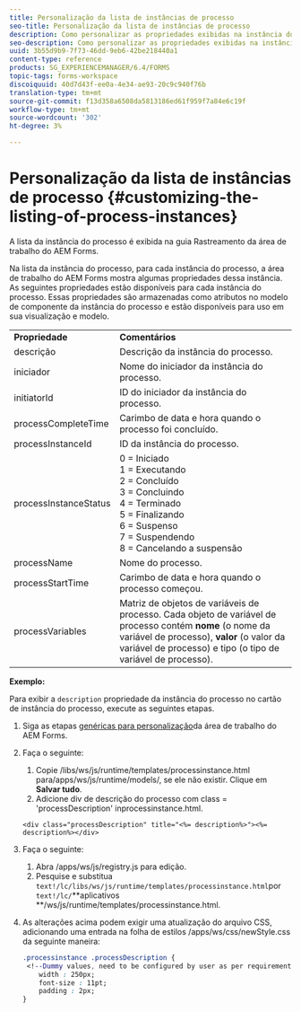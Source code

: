 ```yaml
---
title: Personalização da lista de instâncias de processo
seo-title: Personalização da lista de instâncias de processo
description: Como personalizar as propriedades exibidas na instância do processo na área de trabalho do AEM Forms.
seo-description: Como personalizar as propriedades exibidas na instância do processo na área de trabalho do AEM Forms.
uuid: 3b55d9b9-7f73-46dd-9eb6-42be218440a1
content-type: reference
products: SG_EXPERIENCEMANAGER/6.4/FORMS
topic-tags: forms-workspace
discoiquuid: 40d7d43f-ee0a-4e34-ae93-20c9c940f76b
translation-type: tm+mt
source-git-commit: f13d358a6508da5813186ed61f959f7a84e6c19f
workflow-type: tm+mt
source-wordcount: '302'
ht-degree: 3%

---
```



# Personalização da lista de instâncias de processo {#customizing-the-listing-of-process-instances}

A lista da instância do processo é exibida na guia Rastreamento da área de trabalho do AEM Forms.

Na lista da instância do processo, para cada instância do processo, a área de trabalho do AEM Forms mostra algumas propriedades dessa instância. As seguintes propriedades estão disponíveis para cada instância do processo. Essas propriedades são armazenadas como atributos no modelo de componente da instância do processo e estão disponíveis para uso em sua visualização e modelo.

<table> 
 <tbody> 
  <tr> 
   <td><strong>Propriedade</strong></td> 
   <td><strong>Comentários</strong></td> 
  </tr> 
  <tr> 
   <td>descrição</td> 
   <td>Descrição da instância do processo.</td> 
  </tr> 
  <tr> 
   <td>iniciador</td> 
   <td>Nome do iniciador da instância do processo.</td> 
  </tr> 
  <tr> 
   <td>initiatorId</td> 
   <td>ID do iniciador da instância do processo.</td> 
  </tr> 
  <tr> 
   <td>processCompleteTime</td> 
   <td>Carimbo de data e hora quando o processo foi concluído.</td> 
  </tr> 
  <tr> 
   <td>processInstanceId</td> 
   <td>ID da instância do processo.</td> 
  </tr> 
  <tr> 
   <td>processInstanceStatus</td> 
   <td>0 = Iniciado<br /> 1 = Executando<br /> 2 = Concluído<br /> 3 = Concluindo<br /> 4 = Terminado<br /> 5 = Finalizando<br /> 6 = Suspenso<br /> 7 = Suspendendo<br /> 8 = Cancelando a suspensão</td> 
  </tr> 
  <tr> 
   <td>processName</td> 
   <td>Nome do processo.</td> 
  </tr> 
  <tr> 
   <td>processStartTime</td> 
   <td>Carimbo de data e hora quando o processo começou.</td> 
  </tr> 
  <tr> 
   <td>processVariables</td> 
   <td>Matriz de objetos de variáveis de processo. Cada objeto de variável de processo contém <strong>nome</strong> (o nome da variável de processo), <strong>valor</strong> (o valor da variável de processo) e tipo<strong></strong> (o tipo de variável de processo).</td> 
  </tr> 
 </tbody> 
</table>

**Exemplo:**

Para exibir a `description` propriedade da instância do processo no cartão de instância do processo, execute as seguintes etapas.

1. Siga as etapas [genéricas para personalização](/help/forms/using/generic-steps-html-workspace-customization.md)da área de trabalho do AEM Forms.
1. Faça o seguinte:

   1. Copie /libs/ws/js/runtime/templates/processinstance.html para/apps/ws/js/runtime/models/, se ele não existir. Clique em **Salvar tudo**.
   1. Adicione div de descrição do processo com class = &#39;processDescription&#39; inprocessinstance.html.

   ```
   <div class="processDescription" title="<%= description%>"><%= description%></div>
   ```

1. Faça o seguinte:

   1. Abra /apps/ws/js/registry.js para edição.
   1. Pesquise e substitua `text!/lc/libs/ws/js/runtime/templates/processinstance.html`por `text!/lc/`**aplicativos **/ws/js/runtime/templates/processinstance.html.

1. As alterações acima podem exigir uma atualização do arquivo CSS, adicionando uma entrada na folha de estilos /apps/ws/css/newStyle.css da seguinte maneira:

   ```css
   .processinstance .processDescription {
    <!--Dummy values, need to be configured by user as per requirement as well as user can add or delete any property depending upon requirement-->
       width : 250px;
       font-size : 11pt;
       padding : 2px;
   }
   ```
